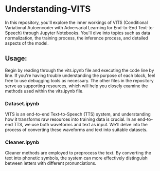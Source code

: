 # Understanding-VITS
In this repository, you'll explore the inner workings of VITS (Conditional Variational Autoencoder with Adversarial Learning for End-to-End Text-to-Speech) through Jupyter Notebooks. You'll dive into topics such as data normalization, the training process, the inference process, and detailed aspects of the model.

## Usage:
Begin by reading through the vits.ipynb file and executing the code line by line. If you're having trouble understanding the purpose of each block, feel free to use debugging tools as necessary. The other files in the repository serve as supporting resources, which will help you closely examine the methods used within the vits.ipynb file.

### Dataset.ipynb

VITS is an end-to-end Text-to-Speech (TTS) system, and understanding how it transforms raw resources into training data is crucial. In an end-to-end TTS, we use both waveforms and text as input. We'll delve into the process of converting these waveforms and text into suitable datasets.

### Cleaner.ipynb

Cleaner methods are employed to preprocess the text. By converting the text into phonetic symbols, the system can more effectively distinguish between letters with different pronunciations.
